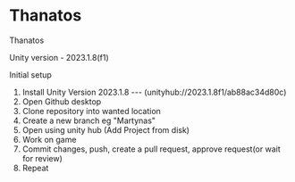 # Thanatos
Thanatos

Unity version - 2023.1.8(f1)

Initial setup
  1. Install Unity Version 2023.1.8 --- (unityhub://2023.1.8f1/ab88ac34d80c)
  2. Open Github desktop
  3. Clone repository into wanted location
  4. Create a new branch eg "Martynas"
  5. Open using unity hub (Add Project from disk)
  6. Work on game
  7. Commit changes, push, create a pull request, approve request(or wait for review)
  8. Repeat
